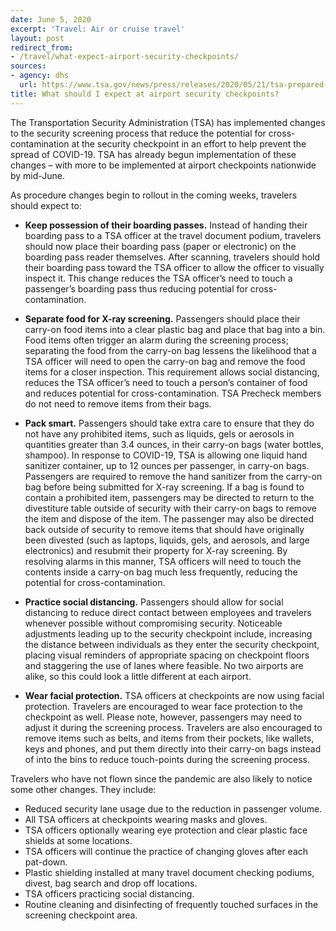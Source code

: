 ```yaml
---
date: June 5, 2020
excerpt: 'Travel: Air or cruise travel'
layout: post
redirect_from:
- /travel/what-expect-airport-security-checkpoints/
sources:
- agency: dhs
  url: https://www.tsa.gov/news/press/releases/2020/05/21/tsa-prepared-summer-travelers-updated-security-procedures
title: What should I expect at airport security checkpoints?
---
```


The Transportation Security Administration (TSA) has implemented changes to the security screening process that reduce the potential for
cross-contamination at the security checkpoint in an effort to help prevent the spread of COVID-19. TSA has already begun implementation of these changes – with more to be implemented at airport checkpoints nationwide by mid-June.

As procedure changes begin to rollout in the coming weeks, travelers should expect to:
- **Keep possession of their boarding passes.** Instead of handing their boarding pass to a TSA officer at the travel document podium, travelers
should now place their boarding pass (paper or electronic) on the boarding pass reader themselves. After scanning, travelers should hold
their boarding pass toward the TSA officer to allow the officer to visually inspect it. This change reduces the TSA officer’s need to touch a
passenger’s boarding pass thus reducing potential for cross-contamination.

- **Separate food for X-ray screening.** Passengers should place their carry-on food items into a clear plastic bag and place that bag into a bin. Food  items often trigger an alarm during the screening process; separating the food from the carry-on bag lessens the likelihood that a TSA officer will need to open the carry-on bag and remove the food items for a closer inspection. This requirement allows social distancing, reduces the TSA officer’s need to touch a person’s container of food and reduces potential for cross-contamination. TSA Precheck members do not need to remove items from their bags.

- **Pack smart.** Passengers should take extra care to ensure that they do not have any prohibited items, such as liquids, gels or aerosols in quantities greater than 3.4 ounces, in their carry-on bags (water bottles, shampoo). In response to COVID-19, TSA is allowing one liquid hand sanitizer container, up to 12 ounces per passenger, in carry-on bags. Passengers are required to remove the hand sanitizer from the carry-on bag before being submitted for X-ray screening. If a bag is found to contain a prohibited item, passengers may be directed to return to the divestiture table outside of security with their carry-on bags to remove the item and dispose of the item. The passenger may also be directed back outside of security to remove items that should have originally been divested (such as laptops, liquids, gels, and aerosols, and large electronics) and resubmit their property for X-ray screening. By resolving alarms in this manner, TSA officers will need to touch the contents inside a carry-on bag much less frequently, reducing the potential for cross-contamination.

- **Practice social distancing.**  Passengers should allow for social distancing to reduce direct contact between employees and travelers whenever possible without compromising security. Noticeable adjustments leading up to the security checkpoint include, increasing the distance between individuals as they enter the security checkpoint, placing visual reminders of appropriate spacing on checkpoint floors and staggering the use of lanes where feasible. No two airports are alike, so this could look a little different at each airport.

- **Wear facial protection.** TSA officers at checkpoints are now using facial protection. Travelers are encouraged to wear face protection to the checkpoint as well. Please note, however, passengers may need to adjust it during the screening process. Travelers are also encouraged to remove items such as belts, and items from their pockets, like wallets, keys and phones, and put them directly into their carry-on bags instead of into the bins to reduce touch-points during the screening process.

Travelers who have not flown since the pandemic are also likely to notice some other changes. They include:
- Reduced security lane usage due to the reduction in passenger volume.
- All TSA officers at checkpoints wearing masks and gloves.
- TSA officers optionally wearing eye protection and clear plastic face shields at some locations.
- TSA officers will continue the practice of changing gloves after each pat-down.
- Plastic shielding installed at many travel document checking podiums, divest, bag search and drop off locations.
- TSA officers practicing social distancing.
- Routine cleaning and disinfecting of frequently touched surfaces in the screening checkpoint area.